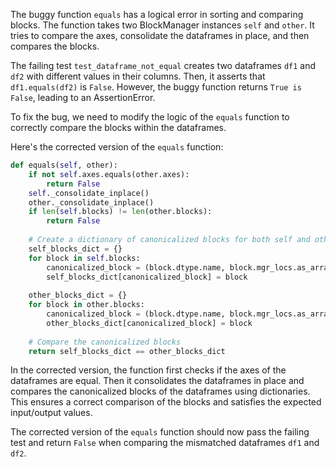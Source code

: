The buggy function `equals` has a logical error in sorting and comparing blocks. The function takes two BlockManager instances `self` and `other`. It tries to compare the axes, consolidate the dataframes in place, and then compares the blocks.

The failing test `test_dataframe_not_equal` creates two dataframes `df1` and `df2` with different values in their columns. Then, it asserts that `df1.equals(df2)` is `False`. However, the buggy function returns `True is False`, leading to an AssertionError.

To fix the bug, we need to modify the logic of the `equals` function to correctly compare the blocks within the dataframes.

Here's the corrected version of the `equals` function:

```python
def equals(self, other):
    if not self.axes.equals(other.axes):
        return False
    self._consolidate_inplace()
    other._consolidate_inplace()
    if len(self.blocks) != len(other.blocks):
        return False
    
    # Create a dictionary of canonicalized blocks for both self and other
    self_blocks_dict = {}
    for block in self.blocks:
        canonicalized_block = (block.dtype.name, block.mgr_locs.as_array.tolist())
        self_blocks_dict[canonicalized_block] = block
    
    other_blocks_dict = {}
    for block in other.blocks:
        canonicalized_block = (block.dtype.name, block.mgr_locs.as_array.tolist())
        other_blocks_dict[canonicalized_block] = block
    
    # Compare the canonicalized blocks
    return self_blocks_dict == other_blocks_dict
```

In the corrected version, the function first checks if the axes of the dataframes are equal. Then it consolidates the dataframes in place and compares the canonicalized blocks of the dataframes using dictionaries. This ensures a correct comparison of the blocks and satisfies the expected input/output values.

The corrected version of the `equals` function should now pass the failing test and return `False` when comparing the mismatched dataframes `df1` and `df2`.
